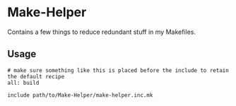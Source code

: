 Make-Helper
==

Contains a few things to reduce redundant stuff in my Makefiles.

Usage
--

```make
# make sure something like this is placed before the include to retain the default recipe
all: build

include path/to/Make-Helper/make-helper.inc.mk

```
